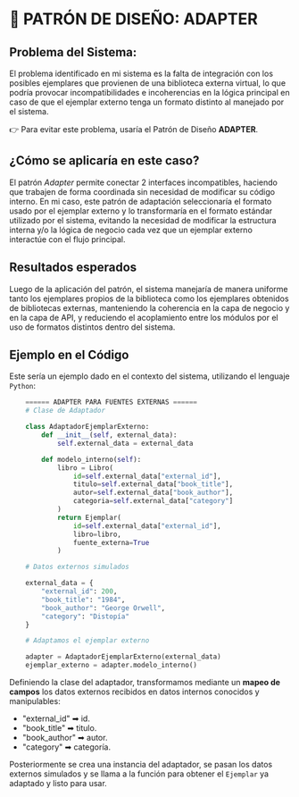 # 🧬 PATRÓN DE DISEÑO: ADAPTER

## Problema del Sistema:
El problema identificado en mi sistema es la falta de integración con los posibles ejemplares que provienen de una biblioteca externa virtual, lo que podría provocar incompatibilidades e incoherencias en la lógica principal en caso de que el ejemplar externo tenga un formato distinto al manejado por el sistema.

👉 Para evitar este problema, usaría el Patrón de Diseño **ADAPTER**.

## ¿Cómo se aplicaría en este caso?
El patrón *Adapter* permite conectar 2 interfaces incompatibles, haciendo que trabajen de forma coordinada sin necesidad de modificar su código interno. En mi caso, este patrón de adaptación seleccionaría el formato usado por el ejemplar externo y lo transformaría en el formato estándar utilizado por el sistema, evitando la necesidad de modificar la estructura interna y/o la lógica de negocio cada vez que un ejemplar externo interactúe con el flujo principal.

## Resultados esperados
Luego de la aplicación del patrón, el sistema manejaría de manera uniforme tanto los ejemplares propios de la biblioteca como los ejemplares obtenidos de bibliotecas externas, manteniendo la coherencia en la capa de negocio y en la capa de API, y reduciendo el acoplamiento entre los módulos por el uso de formatos distintos dentro del sistema. 

## Ejemplo en el Código
Este sería un ejemplo dado en el contexto del sistema, utilizando el lenguaje `Python`:

```python
    ====== ADAPTER PARA FUENTES EXTERNAS ======
    # Clase de Adaptador

    class AdaptadorEjemplarExterno:
        def __init__(self, external_data):
            self.external_data = external_data

        def modelo_interno(self):
            libro = Libro(
                id=self.external_data["external_id"],
                titulo=self.external_data["book_title"],
                autor=self.external_data["book_author"],
                categoria=self.external_data["category"]
            )
            return Ejemplar(
                id=self.external_data["external_id"],
                libro=libro,
                fuente_externa=True
            )

    # Datos externos simulados

    external_data = {
        "external_id": 200,
        "book_title": "1984",
        "book_author": "George Orwell",
        "category": "Distopía"
    }

    # Adaptamos el ejemplar externo

    adapter = AdaptadorEjemplarExterno(external_data)
    ejemplar_externo = adapter.modelo_interno()
```

Definiendo la clase del adaptador, transformamos mediante un **mapeo de campos** los datos externos recibidos en datos internos conocidos y manipulables: 
- "external_id" ➡ id.
- "book_title" ➡ titulo.
- "book_author" ➡ autor.
- "category" ➡ categoría.

Posteriormente se crea una instancia del adaptador, se pasan los datos externos simulados y se llama a la función para obtener el `Ejemplar` ya adaptado y listo para usar.
